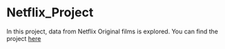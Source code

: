 # Netflix_Project
In this project, data from Netflix Original films is explored. You can find the project [here](https://swerner1896.shinyapps.io/Netflix_Analysis/?_ga=2.82988689.606337841.1629309550-1044577791.1629309550)
